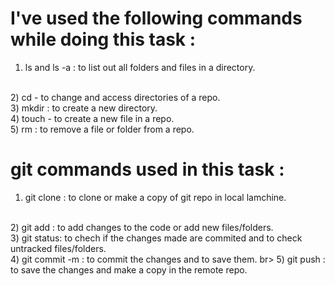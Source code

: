 # I've used the following commands while doing this task :

1) ls and ls -a : to list out all folders and files in a directory.
 <br>
2) cd - to change and access directories of a repo.
 <br>
3) mkdir : to create a new directory.
 <br>
4) touch - to create a new file in a repo.
 <br>
5) rm : to remove a file or folder from a repo.
 <br>

# git commands used in this task :

1) git clone : to clone or make a copy of git repo in local lamchine.
 <br>
2) git add : to add changes to the code or add new files/folders.
 <br>
3) git status: to chech if the changes made are commited and to check untracked files/folders.
 <br>
4) git commit -m : to commit the changes and to save them.
 br>
5) git push : to save the changes and make a copy in the remote repo.

